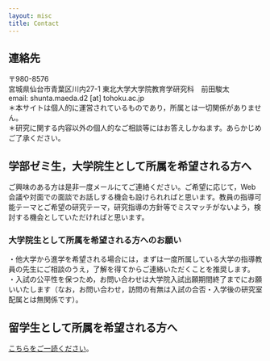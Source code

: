 ```yaml
---
layout: misc
title: Contact
---
```


## 連絡先<br>
〒980-8576<br>
宮城県仙台市青葉区川内27-1 東北大学大学院教育学研究科　前田駿太<br>
email: shunta.maeda.d2 [at] tohoku.ac.jp <br>
＊本サイトは個人的に運営されているものであり，所属とは一切関係がありません。<br>
＊研究に関する内容以外の個人的なご相談等にはお答えしかねます。あらかじめご了承ください。<br>

## 学部ゼミ生，大学院生として所属を希望される方へ<br>
ご興味のある方は是非一度メールにてご連絡ください。ご希望に応じて，Web会議や対面での面談でお話しする機会も設けられればと思います。教員の指導可能テーマとご希望の研究テーマ，研究指導の方針等でミスマッチがないよう，検討する機会としていただければと思います。<br>

### 大学院生として所属を希望される方へのお願い<br>
・他大学から進学を希望される場合には，まずは一度所属している大学の指導教員の先生にご相談のうえ，了解を得てからご連絡いただくことを推奨します。<br>
・入試の公平性を保つため，お問い合わせは大学院入試出願期間終了までにお願いいたします（なお，お問い合わせ，訪問の有無は入試の合否・入学後の研究室配属とは無関係です）。<br>

## 留学生として所属を希望される方へ
[こちらをご一読ください](https://github.com/SMaeda-lab/SMaeda-lab.github.io/blob/gh-pages/pages/international.html)。
